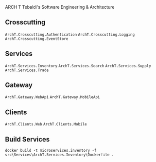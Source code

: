 ARCH T
Tebaldi's Software Engineering & Architecture

## Crosscutting
` ArchT.Crosscutting.Authentication `
` ArchT.Crosscutting.Logging `
` ArchT.Crosscutting.EventStore `

## Services
` ArchT.Services.Inventory `
` ArchT.Services.Search `
` ArchT.Services.Supply `
` ArchT.Services.Trade `

## Gateway
` ArchT.Gateway.WebApi `
` ArchT.Gateway.MobileApi `

## Clients
` ArchT.Clients.Web `
` ArchT.Clients.Mobile `

## Build Services
` docker build -t microservices.inventory -f src\Services\ArchT.Services.Inventory\Dockerfile . `